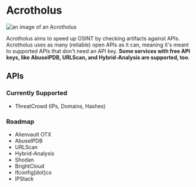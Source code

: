 # Acrotholus

![an image of an Acrotholus](https://upload.wikimedia.org/wikipedia/commons/6/66/Acrotholus_NT_transparent.png)

Acrotholus aims to speed up OSINT by checking artifacts against APIs. Acrotholus uses as many (reliable) open APIs as it can,
meaning it's meant to supported APIs that don't need an API key. **Some services with free API keys, like AbuseIPDB, URLScan, 
and Hybrid-Analysis are supported, too**.

## APIs

### Currently Supported

- ThreatCrowd (IPs, Domains, Hashes)

### Roadmap

- Alienvault OTX
- AbuseIPDB
- URLScan
- Hybrid-Analysis
- Shodan
- BrightCloud
- Ifconfig[dot]co
- IPStack